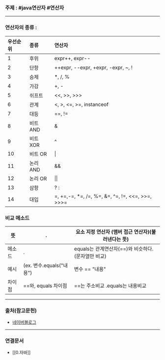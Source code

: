 ### 주제 : #java연산자 #연산자

___

### 연산자의 종류 : 

| 우선순위 | 종류 | 연산자 |
| :- | :- | :- |
| 1 | 후위 | expr++, expr-- 
| 2 | 단항 | ++expr, --expr, +expr, -expr, ~, ! 
| 3 | 승제 | \*, /, %
| 4 | 가감  | +, -
| 5 | 쉬프트 | <<, >>, >>>
| 6 | 관계 | <, >, <=, >=, instanceof
| 7 | 대등 | \==, !=
| 8 | 비트 AND | &
| 9 | 비트 XOR | ^
| 10 | 비트 OR | \|
| 11 | 논리 AND | &&
| 12 | 논리 OR | \|\|
| 13 | 삼항 | ? :
| 14 | 대입 | =, +=,-=, *=, /=, %=, &=, ^=, !=, <<=, >>=, >>>= 

### 비교 메소드

| 뜻 | . | 요소 지정 연산자 (맴버 접근 연산자)(불러낸다는 뜻) |
| - | - | - |
| 메소드 | . | equals는 관계연산자(\==)와 비슷하다. (문자열만 비교)
| 예시 | (ex. 변수.equals("내용") | 변수 \== "내용"
| 차이점 | \==와, equals 차이점 | \==는 주소비교 .equals는 내용비교

___

### 출처(참고문헌)

- [네이버블로그](https://blog.naver.com/javasw/222858778865)
___

### 연결문서

- [[0.자바]]